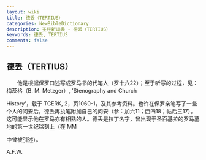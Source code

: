```yaml
---
layout: wiki
title: 德丢（TERTIUS）
categories: NewBibleDictionary
description: 圣经新词典 - 德丢（TERTIUS）
keywords: 德丢, TERTIUS
comments: false
---
```


## 德丢（TERTIUS）

　　他是根据保罗口述写成罗马书的代笔人（罗十六22）；至于听写的过程，见：梅茨格（B. M. Metzger）, 'Stenography and Church

History'，载于 TCERK, 2，页1060-1，及其参考资料。也许在保罗亲笔写了一些个人的问安后，德丢再执笔附加自己的问安（参：加六11；西四18；帖后三17）。这可能显示他在罗马亦有相熟的人。德丢是拉丁名字，曾出现于圣百基拉的罗马墓地的第一世纪铭刻上（在 MM

中曾被引述）。

A.F.W.








